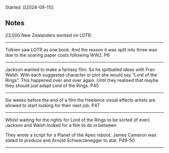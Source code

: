 Started: [[2024-09-11]]

## Notes

23,000 New Zealanders worked on LOTR. 

---

Tolkien saw LOTR as one book. And the  reason it was split into three was due to the soaring paper costs following WW2. P6

---

Jackson wanted to make a fantasy film. So he spitballed ideas with Fran Walsh. With each suggested character or plot she would say “Lord of the Rings”. This happened over and over again. Until they realised that maybe they should just adapt Lord of the Rings. P45

---

Six weeks before the end of a film the freelance visual effects artists are allowed to start looking for their next job. P47

---

Whilst waiting for the rights for Lord of the Rings to be sorted (if ever) Jackson and Walsh looked for a film to do in between.

They wrote a script for a Planet of the Apes reboot. James Cameron was slated to produce and Arnold Schwarzenegger to star. P49-50

---



